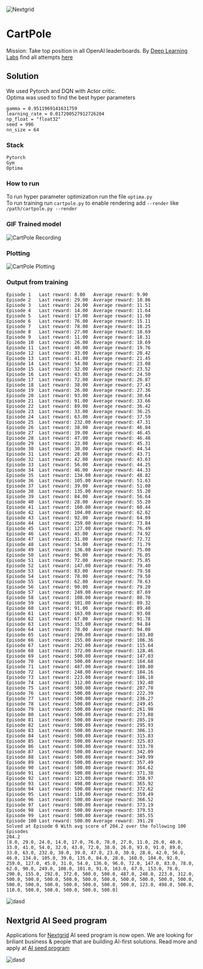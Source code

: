 ![Nextgrid](https://storage.googleapis.com/nextgrid_github_repo_visuals/Github%20Graphics%20/big-banner.jpg)

# CartPole

Mission: Take top position in all OpenAI leaderboards. By [Deep Learning Labs](https://nextgrid.ai/deep-learning-labs/) find all attempts [here](https://github.com/nextgrid/deep-learning-labs-openAI)

## Solution

We used Pytorch and DQN with Actor critic.  
Optima was used to find the best hyper parameters

```
gamma = 0.9511969141631759
learning_rate = 0.017200527912726204
np_float = "float32"
seed = 996
nn_size = 64
```

### Stack

```
Pytorch
Gym
Optima
```

### How to run

To run hyper parameter optimization run the file `optima.py`  
To run training run `cartpole.py` to enable rendering add `--render` like `/path/cartpole.py --render`

### GIF Trained model

![CartPole Recording](https://storage.googleapis.com/nextgrid_github_repo_visuals/Github%20Graphics%20/gif/cart-pole.gif)

### Plotting

![CartPole Plotting](https://storage.googleapis.com/nextgrid_github_repo_visuals/Github%20Graphics%20/img/Screenshot%202020-11-04%20at%2015.44.55.png)

### Output from training

```
Episode 1	Last reward: 8.00	Average reward: 9.90
Episode 2	Last reward: 29.00	Average reward: 10.86
Episode 3	Last reward: 24.00	Average reward: 11.51
Episode 4	Last reward: 14.00	Average reward: 11.64
Episode 5	Last reward: 17.00	Average reward: 11.90
Episode 6	Last reward: 76.00	Average reward: 15.11
Episode 7	Last reward: 78.00	Average reward: 18.25
Episode 8	Last reward: 27.00	Average reward: 18.69
Episode 9	Last reward: 11.00	Average reward: 18.31
Episode 10	Last reward: 26.00	Average reward: 18.69
Episode 11	Last reward: 40.00	Average reward: 19.76
Episode 12	Last reward: 33.00	Average reward: 20.42
Episode 13	Last reward: 41.00	Average reward: 21.45
Episode 14	Last reward: 54.00	Average reward: 23.08
Episode 15	Last reward: 32.00	Average reward: 23.52
Episode 16	Last reward: 43.00	Average reward: 24.50
Episode 17	Last reward: 72.00	Average reward: 26.87
Episode 18	Last reward: 38.00	Average reward: 27.43
Episode 19	Last reward: 26.00	Average reward: 27.36
Episode 20	Last reward: 93.00	Average reward: 30.64
Episode 21	Last reward: 91.00	Average reward: 33.66
Episode 22	Last reward: 89.00	Average reward: 36.42
Episode 23	Last reward: 33.00	Average reward: 36.25
Episode 24	Last reward: 63.00	Average reward: 37.59
Episode 25	Last reward: 232.00	Average reward: 47.31
Episode 26	Last reward: 38.00	Average reward: 46.84
Episode 27	Last reward: 39.00	Average reward: 46.45
Episode 28	Last reward: 47.00	Average reward: 46.48
Episode 29	Last reward: 23.00	Average reward: 45.31
Episode 30	Last reward: 30.00	Average reward: 44.54
Episode 31	Last reward: 28.00	Average reward: 43.71
Episode 32	Last reward: 42.00	Average reward: 43.63
Episode 33	Last reward: 56.00	Average reward: 44.25
Episode 34	Last reward: 46.00	Average reward: 44.33
Episode 35	Last reward: 134.00	Average reward: 48.82
Episode 36	Last reward: 105.00	Average reward: 51.63
Episode 37	Last reward: 39.00	Average reward: 51.00
Episode 38	Last reward: 135.00	Average reward: 55.20
Episode 39	Last reward: 84.00	Average reward: 56.64
Episode 40	Last reward: 28.00	Average reward: 55.20
Episode 41	Last reward: 160.00	Average reward: 60.44
Episode 42	Last reward: 104.00	Average reward: 62.62
Episode 43	Last reward: 92.00	Average reward: 64.09
Episode 44	Last reward: 259.00	Average reward: 73.84
Episode 45	Last reward: 127.00	Average reward: 76.49
Episode 46	Last reward: 45.00	Average reward: 74.92
Episode 47	Last reward: 31.00	Average reward: 72.72
Episode 48	Last reward: 54.00	Average reward: 71.79
Episode 49	Last reward: 136.00	Average reward: 75.00
Episode 50	Last reward: 96.00	Average reward: 76.05
Episode 51	Last reward: 72.00	Average reward: 75.85
Episode 52	Last reward: 147.00	Average reward: 79.40
Episode 53	Last reward: 83.00	Average reward: 79.58
Episode 54	Last reward: 78.00	Average reward: 79.50
Episode 55	Last reward: 62.00	Average reward: 78.63
Episode 56	Last reward: 90.00	Average reward: 79.20
Episode 57	Last reward: 249.00	Average reward: 87.69
Episode 58	Last reward: 108.00	Average reward: 88.70
Episode 59	Last reward: 101.00	Average reward: 89.32
Episode 60	Last reward: 91.00	Average reward: 89.40
Episode 61	Last reward: 163.00	Average reward: 93.08
Episode 62	Last reward: 67.00	Average reward: 91.78
Episode 63	Last reward: 153.00	Average reward: 94.84
Episode 64	Last reward: 78.00	Average reward: 94.00
Episode 65	Last reward: 290.00	Average reward: 103.80
Episode 66	Last reward: 155.00	Average reward: 106.36
Episode 67	Last reward: 292.00	Average reward: 115.64
Episode 68	Last reward: 372.00	Average reward: 128.46
Episode 69	Last reward: 500.00	Average reward: 147.03
Episode 70	Last reward: 500.00	Average reward: 164.68
Episode 71	Last reward: 487.00	Average reward: 180.80
Episode 72	Last reward: 248.00	Average reward: 184.16
Episode 73	Last reward: 223.00	Average reward: 186.10
Episode 74	Last reward: 312.00	Average reward: 192.40
Episode 75	Last reward: 500.00	Average reward: 207.78
Episode 76	Last reward: 500.00	Average reward: 222.39
Episode 77	Last reward: 500.00	Average reward: 236.27
Episode 78	Last reward: 500.00	Average reward: 249.45
Episode 79	Last reward: 500.00	Average reward: 261.98
Episode 80	Last reward: 500.00	Average reward: 273.88
Episode 81	Last reward: 500.00	Average reward: 285.19
Episode 82	Last reward: 500.00	Average reward: 295.93
Episode 83	Last reward: 500.00	Average reward: 306.13
Episode 84	Last reward: 500.00	Average reward: 315.83
Episode 85	Last reward: 500.00	Average reward: 325.03
Episode 86	Last reward: 500.00	Average reward: 333.78
Episode 87	Last reward: 500.00	Average reward: 342.09
Episode 88	Last reward: 500.00	Average reward: 349.99
Episode 89	Last reward: 500.00	Average reward: 357.49
Episode 90	Last reward: 500.00	Average reward: 364.62
Episode 91	Last reward: 500.00	Average reward: 371.38
Episode 92	Last reward: 123.00	Average reward: 358.97
Episode 93	Last reward: 498.00	Average reward: 365.92
Episode 94	Last reward: 500.00	Average reward: 372.62
Episode 95	Last reward: 110.00	Average reward: 359.49
Episode 96	Last reward: 500.00	Average reward: 366.52
Episode 97	Last reward: 500.00	Average reward: 373.19
Episode 98	Last reward: 500.00	Average reward: 379.53
Episode 99	Last reward: 500.00	Average reward: 385.55
Episode 100	Last reward: 500.00	Average reward: 391.28
Solved at Episode 0 With avg score of 204.2 over the following 100 Episodes
204.2
[8.0, 29.0, 24.0, 14.0, 17.0, 76.0, 78.0, 27.0, 11.0, 26.0, 40.0, 33.0, 41.0, 54.0, 32.0, 43.0, 72.0, 38.0, 26.0, 93.0, 91.0, 89.0, 33.0, 63.0, 232.0, 38.0, 39.0, 47.0, 23.0, 30.0, 28.0, 42.0, 56.0, 46.0, 134.0, 105.0, 39.0, 135.0, 84.0, 28.0, 160.0, 104.0, 92.0, 259.0, 127.0, 45.0, 31.0, 54.0, 136.0, 96.0, 72.0, 147.0, 83.0, 78.0, 62.0, 90.0, 249.0, 108.0, 101.0, 91.0, 163.0, 67.0, 153.0, 78.0, 290.0, 155.0, 292.0, 372.0, 500.0, 500.0, 487.0, 248.0, 223.0, 312.0, 500.0, 500.0, 500.0, 500.0, 500.0, 500.0, 500.0, 500.0, 500.0, 500.0, 500.0, 500.0, 500.0, 500.0, 500.0, 500.0, 500.0, 123.0, 498.0, 500.0, 110.0, 500.0, 500.0, 500.0, 500.0, 500.0]
```

![dasd](https://storage.googleapis.com/nextgrid_github_repo_visuals/Github%20Graphics%20/small-banner.jpg)

## Nextgrid AI Seed program

Applications for [Nextgrid](https://nextgrid.ai) AI seed program is now open. We are looking for briliant business & people that are building AI-first solutions. Read more and apply at [AI seed program](https://nextgrid.ai/seed/)

![dasd](https://storage.googleapis.com/nextgrid_github_repo_visuals/Github%20Graphics%20/partner-banner.jpg)
